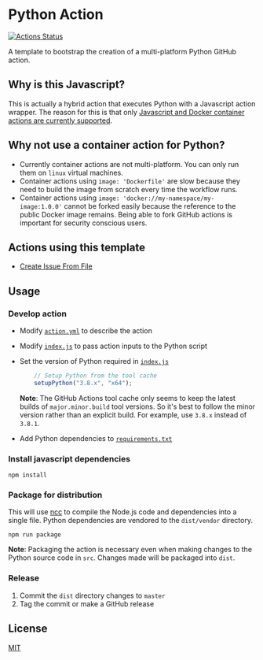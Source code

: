 # Python Action
[![Actions Status](https://github.com/peter-evans/python-action/workflows/Python%20Action/badge.svg)](https://github.com/peter-evans/python-action/actions)

A template to bootstrap the creation of a multi-platform Python GitHub action.

## Why is this Javascript?

This is actually a hybrid action that executes Python with a Javascript action wrapper.
The reason for this is that only [Javascript and Docker container actions are currently supported](https://help.github.com/en/actions/automating-your-workflow-with-github-actions/about-actions#types-of-actions).

## Why not use a container action for Python?

- Currently container actions are not multi-platform. You can only run them on `linux` virtual machines.
- Container actions using `image: 'Dockerfile'` are slow because they need to build the image from scratch every time the workflow runs.
- Container actions using `image: 'docker://my-namespace/my-image:1.0.0'` cannot be forked easily because the reference to the public Docker image remains. Being able to fork GitHub actions is important for security conscious users.

## Actions using this template

- [Create Issue From File](https://github.com/peter-evans/create-issue-from-file)

## Usage

### Develop action

- Modify [`action.yml`](action.yml) to describe the action
- Modify [`index.js`](index.js) to pass action inputs to the Python script
- Set the version of Python required in [`index.js`](index.js)
    ```javascript
        // Setup Python from the tool cache
        setupPython("3.8.x", "x64");
    ```
    **Note**: The GitHub Actions tool cache only seems to keep the latest builds of `major.minor.build` tool versions. So it's best to follow the minor version rather than an explicit build. For example, use `3.8.x` instead of `3.8.1`.

- Add Python dependencies to [`requirements.txt`](src/requirements.txt)

### Install javascript dependencies

```
npm install
```

### Package for distribution

This will use [ncc](https://github.com/zeit/ncc) to compile the Node.js code and dependencies into a single file.
Python dependencies are vendored to the `dist/vendor` directory.

```
npm run package
```

**Note**: Packaging the action is necessary even when making changes to the Python source code in `src`. Changes made will be packaged into `dist`.

### Release

1. Commit the `dist` directory changes to `master`
2. Tag the commit or make a GitHub release

## License

[MIT](LICENSE)

